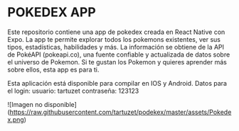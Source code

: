 # POKEDEX APP

Este repositorio contiene una app de pokedex creada en React Native con Expo. 
La app te permite explorar todos los pokemons existentes, ver sus tipos, estadísticas, habilidades y más. 
La información se obtiene de la API de PokéAPI (pokeapi.co), una fuente confiable y actualizada de datos sobre el universo de Pokemon. 
Si te gustan los Pokemon y quieres aprender más sobre ellos, esta app es para ti.

Esta aplicación está disponible para compilar en IOS y Android. 
Datos para el login:
usuario: tartuzet 
contraseña: 123123

<span>![</span><span>Imagen no disponible</span><span>]</span><span>(</span><span>https://raw.githubusercontent.com/tartuzet/podekex/master/assets/Pokedex.png</span><span>)</span>

